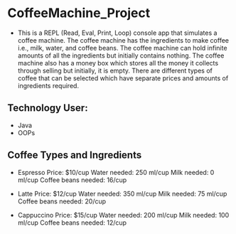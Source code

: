 # CoffeeMachine_Project
* This is a REPL (Read, Eval, Print, Loop) console app that simulates a coffee machine. The coffee machine has the ingredients to make coffee i.e., milk, water, and coffee beans. The coffee machine can hold infinite amounts of all the ingredients but initially contains nothing. The coffee machine also has a money box which stores all the money it collects through selling but initially, it is empty. There are different types of coffee that can be selected which have separate prices and amounts of ingredients required.
## Technology User:
* Java
* OOPs
## Coffee Types and Ingredients
* Espresso Price: $10/cup Water needed: 250 ml/cup Milk needed: 0 ml/cup Coffee beans needed: 16/cup

* Latte Price: $12/cup Water needed: 350 ml/cup Milk needed: 75 ml/cup Coffee beans needed: 20/cup

* Cappuccino Price: $15/cup Water needed: 200 ml/cup Milk needed: 100 ml/cup Coffee beans needed: 12/cup

